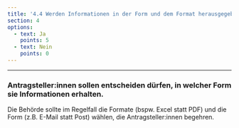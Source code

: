 ```yaml
---
title: '4.4 Werden Informationen in der Form und dem Format herausgegeben, die begehrt werden?'
section: 4
options:
  - text: Ja
    points: 5
  - text: Nein
    points: 0
---
```


---

### Antragsteller:innen sollen entscheiden dürfen, in welcher Form sie Informationen erhalten.

Die Behörde sollte im Regelfall die Formate (bspw. Excel statt PDF) und die Form (z.B. E-Mail statt Post) wählen, die Antragsteller:innen begehren.
